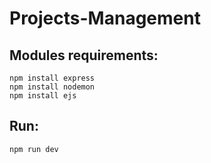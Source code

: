 # Projects-Management
## Modules requirements:
`npm install express`<br/>
`npm install nodemon`<br/>
`npm install ejs`

## Run:
`npm run dev`
